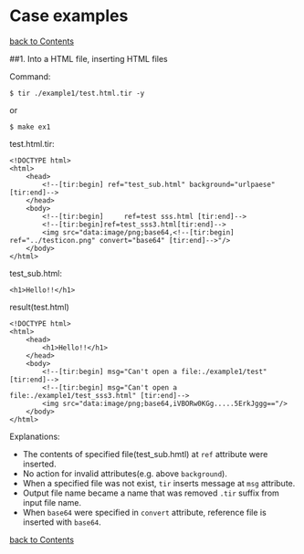 Case examples
===
[back to Contents](contents.md)


##1. Into a HTML file, inserting HTML files

Command:
```
$ tir ./example1/test.html.tir -y
```
or
```
$ make ex1
```

test.html.tir:
```
<!DOCTYPE html>
<html>
	<head>
		<!--[tir:begin] ref="test_sub.html" background="urlpaese" [tir:end]-->
	</head>
	<body>
		<!--[tir:begin] 	ref=test sss.html [tir:end]-->
		<!--[tir:begin]ref=test_sss3.html[tir:end]-->
		<img src="data:image/png;base64,<!--[tir:begin] ref="../testicon.png" convert="base64" [tir:end]-->"/>
	</body>
</html>
```

test_sub.html:
```
<h1>Hello!!</h1>
```

result(test.html)
```
<!DOCTYPE html>
<html>
	<head>
		<h1>Hello!!</h1>
	</head>
	<body>
		<!--[tir:begin] msg="Can't open a file:./example1/test" [tir:end]-->
		<!--[tir:begin] msg="Can't open a file:./example1/test_sss3.html" [tir:end]-->
		<img src="data:image/png;base64,iVBORw0KGg.....5ErkJggg=="/>
	</body>
</html>
```

Explanations:
 * The contents of specified file(test_sub.hmtl) at `ref` attribute were inserted.
 * No action for invalid attributes(e.g. above `background`).
 * When a specified file was not exist, `tir` inserts message at `msg` attribute.
 * Output file name became a name that was removed `.tir` suffix from input file name.
 * When `base64` were specified in `convert` attribute, reference file is inserted with `base64`.

[back to Contents](contents.md)
